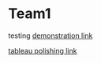 # Team1
testing
[demonstration link](https://drive.google.com/file/d/1qtg6BhGqnH4fLTsgpOF6MoYORcoqwuWK/view?usp=drivesdk)




[tableau polishing link](https://public.tableau.com/app/profile/ashwitha.r/vizzeshttps://public.tableau.com/app/profile/ashwitha.r/vizzes)
